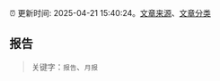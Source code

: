:alarm_clock: 更新时间: 2025-04-21 15:40:24。[文章来源](/README.md)、[文章分类](/TAGS.md)

## 报告


> 关键字：`报告`、`月报`



